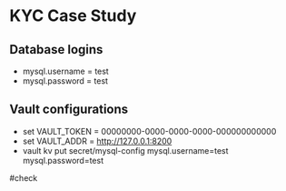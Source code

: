 # KYC Case Study

## Database logins
- mysql.username = test
- mysql.password = test

## Vault configurations
- set VAULT_TOKEN = 00000000-0000-0000-0000-000000000000
- set VAULT_ADDR = http://127.0.0.1:8200
- vault kv put secret/mysql-config mysql.username=test mysql.password=test

#check
